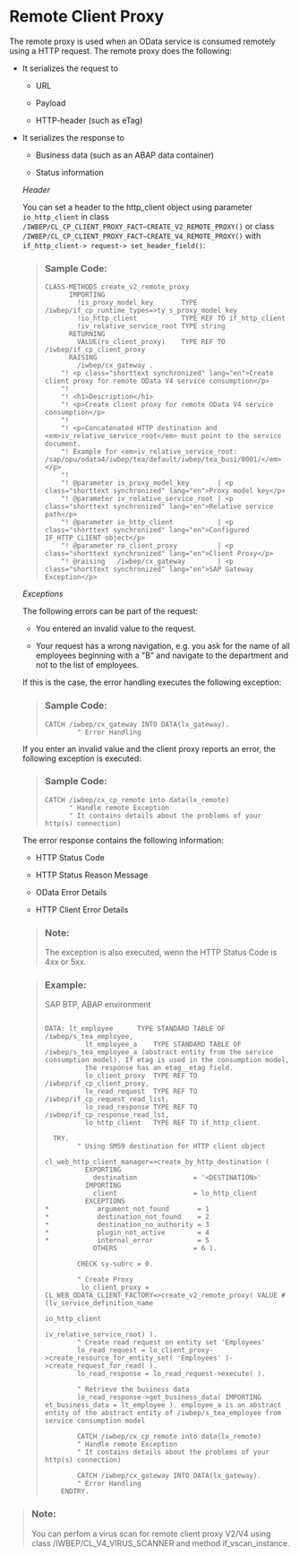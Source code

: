 <!-- loio7c69fb67a82949c39ba7882cf7b0b851 -->

# Remote Client Proxy

The remote proxy is used when an OData service is consumed remotely using a HTTP request. The remote proxy does the following:

-   It serializes the request to

    -   URL

    -   Payload

    -   HTTP-header \(such as eTag\)


-   It serializes the response to

    -   Business data \(such as an ABAP data container\)

    -   Status information


    *Header*

    You can set a header to the http\_client object using parameter `io_http_client` in class `/IWBEP/CL_CP_CLIENT_PROXY_FACT~CREATE_V2_REMOTE_PROXY()` or class `/IWBEP/CL_CP_CLIENT_PROXY_FACT~CREATE_V4_REMOTE_PROXY()` with `if_http_client-> request-> set_header_field()`:

    > ### Sample Code:  
    > ```
    > CLASS-METHODS create_v2_remote_proxy
    >       IMPORTING
    >         !is_proxy_model_key       TYPE /iwbep/if_cp_runtime_types=>ty_s_proxy_model_key
    >         !io_http_client           TYPE REF TO if_http_client
    >         !iv_relative_service_root TYPE string
    >       RETURNING
    >         VALUE(ro_client_proxy)    TYPE REF TO /iwbep/if_cp_client_proxy
    >       RAISING
    >         /iwbep/cx_gateway .
    >     "! <p class="shorttext synchronized" lang="en">Create client proxy for remote OData V4 service consumption</p>
    >     "!
    >     "! <h1>Description</h1>
    >     "! <p>Create client proxy for remote OData V4 service consumption</p>
    >     "!
    >     "! <p>Concatenated HTTP destination and <em>iv_relative_service_root</em> must point to the service document.
    >     "! Example for <em>iv_relative_service_root: /sap/opu/odata4/iwbep/tea/default/iwbep/tea_busi/0001/</em></p>
    >     "!
    >     "! @parameter is_proxy_model_key       | <p class="shorttext synchronized" lang="en">Proxy model key</p>
    >     "! @parameter iv_relative_service_root | <p class="shorttext synchronized" lang="en">Relative service path</p>
    >     "! @parameter io_http_client           | <p class="shorttext synchronized" lang="en">Configured IF_HTTP_CLIENT object</p>
    >     "! @parameter ro_client_proxy          | <p class="shorttext synchronized" lang="en">Client Proxy</p>
    >     "! @raising   /iwbep/cx_gateway        | <p class="shorttext synchronized" lang="en">SAP Gateway Exception</p>
    > ```

    *Exceptions*

    The following errors can be part of the request:

    -   You entered an invalid value to the request.

    -   Your request has a wrong navigation, e.g. you ask for the name of all employees beginning with a "B" and navigate to the department and not to the list of employees.


    If this is the case, the error handling executes the following exception:

    > ### Sample Code:  
    > ```
    > CATCH /iwbep/cx_gateway INTO DATA(lx_gateway).
    >         " Error Handling
    > ```

    If you enter an invalid value and the client proxy reports an error, the following exception is executed:

    > ### Sample Code:  
    > ```
    > CATCH /iwbep/cx_cp_remote into data(lx_remote)
    >       " Handle remote Exception
    >       " It contains details about the problems of your http(s) connection)
    > ```

    The error response contains the following information:

    -   HTTP Status Code

    -   HTTP Status Reason Message

    -   OData Error Details

    -   HTTP Client Error Details


    > ### Note:  
    > The exception is also executed, wenn the HTTP Status Code is 4xx or 5xx.

    > ### Example:  
    > SAP BTP, ABAP environment
    > 
    > ```
    > 
    > DATA:	lt_employee      TYPE STANDARD TABLE OF /iwbep/s_tea_employee,
    >           lt_employee_a    TYPE STANDARD TABLE OF /iwbep/s_tea_employee_a (abstract entity from the service consumption model). If etag is used in the consumption model,
    >           the response has an etag__etag field.
    >           lo_client_proxy  TYPE REF TO /iwbep/if_cp_client_proxy,
    >           lo_read_request  TYPE REF TO /iwbep/if_cp_request_read_list,
    >           lo_read_response TYPE REF TO /iwbep/if_cp_response_read_lst,
    >           lo_http_client   TYPE REF TO if_http_client. 
    > 
    > 	TRY.
    >         " Using SM59 destination for HTTP client object
    >         cl_web_http_client_manager=>create_by_http_destination (
    >           EXPORTING
    >             destination              = '<DESTINATION>'
    >           IMPORTING
    >             client                   = lo_http_client
    >           EXCEPTIONS
    > *            argument_not_found       = 1
    > *            destination_not_found    = 2
    > *            destination_no_authority = 3
    > *            plugin_not_active        = 4
    > *            internal_error           = 5
    >             OTHERS                   = 6 ).
    > 
    >         CHECK sy-subrc = 0.
    > 
    >         " Create Proxy
    >          lo_client_proxy = CL_WEB_ODATA_CLIENT_FACTORY=>create_v2_remote_proxy( VALUE #(lv_service_definition_name
    >                                                                                         io_http_client
    >                                                                                         iv_relative_service_root) ).
    >         " Create read request on entity set 'Employees'
    >         lo_read_request = lo_client_proxy->create_resource_for_entity_set( 'Employees' )->create_request_for_read( ).
    >         lo_read_response = lo_read_request->execute( ).
    > 
    >         " Retrieve the business data
    >         lo_read_response->get_business_data( IMPORTING et_business_data = lt_employee ). employee_a is an abstract entity of the abstract entity of /iwbep/s_tea_employee from service consumption model
    > 
    >         CATCH /iwbep/cx_cp_remote into data(lx_remote)
    >         " Handle remote Exception
    >         " It contains details about the problems of your http(s) connection)
    > 
    >         CATCH /iwbep/cx_gateway INTO DATA(lx_gateway).
    >         " Error Handling
    >     ENDTRY.
    > 
    > ```


> ### Note:  
> You can perfom a virus scan for remote client proxy V2/V4 using class /IWBEP/CL\_V4\_VIRUS\_SCANNER and method if\_vscan\_instance.

